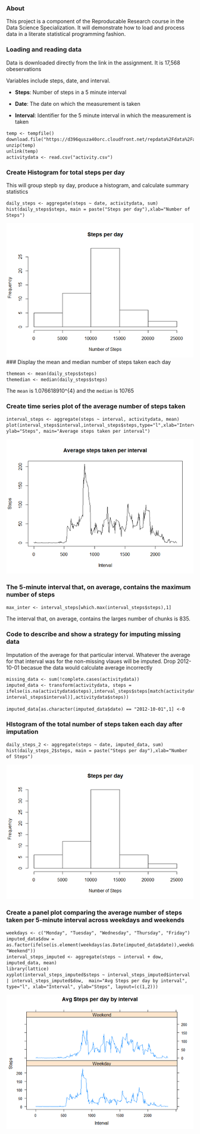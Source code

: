 ### About

This project is a component of the Reproducable Research course in the
Data Science Specialization. It will demonstrate how to load and process
data in a literate statistical programming fashion.

### Loading and reading data

Data is downloaded directly from the link in the assignment. It is
17,568 obeservations

Variables include steps, date, and interval.

-   **Steps**: Number of steps in a 5 minute interval

-   **Date**: The date on which the measurement is taken

-   **Interval**: Identifier for the 5 minute interval in which the
    measurement is taken

<!-- -->

    temp <- tempfile()
    download.file("https://d396qusza40orc.cloudfront.net/repdata%2Fdata%2Factivity.zip",temp)
    unzip(temp)
    unlink(temp)
    activitydata <- read.csv("activity.csv")

### Create Histogram for total steps per day

This will group stepb sy day, produce a histogram, and calculate summary
statistics

    daily_steps <- aggregate(steps ~ date, activitydata, sum)
    hist(daily_steps$steps, main = paste("Steps per day"),xlab="Number of Steps")

![](Assignment1_files/figure-markdown_strict/unnamed-chunk-2-1.png)
\#\#\# Display the mean and median number of steps taken each day

    themean <- mean(daily_steps$steps)
    themedian <- median(daily_steps$steps)

The `mean` is 1.076618910^{4} and the `median` is 10765

### Create time series plot of the average number of steps taken

    interval_steps <- aggregate(steps ~ interval, activitydata, mean)
    plot(interval_steps$interval,interval_steps$steps,type="l",xlab="Interval", ylab="Steps", main="Average steps taken per interval")

![](Assignment1_files/figure-markdown_strict/unnamed-chunk-4-1.png)

### The 5-minute interval that, on average, contains the maximum number of steps

    max_inter <- interval_steps[which.max(interval_steps$steps),1]

The interval that, on average, contains the larges number of chunks is
835.

### Code to describe and show a strategy for imputing missing data

Imputation of the average for that particular interval. Whatever the
average for that interval was for the non-missing vlaues will be
imputed. Drop 2012-10-01 becasue the data would calculate average
incorrectly

    missing_data <- sum(!complete.cases(activitydata))
    imputed_data <- transform(activitydata, steps = ifelse(is.na(activitydata$steps),interval_steps$steps[match(activitydata$interval,  interval_steps$interval)],activitydata$steps))

    imputed_data[as.character(imputed_data$date) == "2012-10-01",1] <-0

### HIstogram of the total number of steps taken each day after imputation

    daily_steps_2 <- aggregate(steps ~ date, imputed_data, sum)
    hist(daily_steps_2$steps, main = paste("Steps per day"),xlab="Number of Steps")

![](Assignment1_files/figure-markdown_strict/unnamed-chunk-7-1.png)

### Create a panel plot comparing the average number of steps taken per 5-minute interval across weekdays and weekends

    weekdays <- c("Monday", "Tuesday", "Wednesday", "Thursday", "Friday")
    imputed_data$dow = as.factor(ifelse(is.element(weekdays(as.Date(imputed_data$date)),weekdays),"Weekday", "Weekend"))
    interval_steps_imputed <- aggregate(steps ~ interval + dow, imputed_data, mean)
    library(lattice)
    xyplot(interval_steps_imputed$steps ~ interval_steps_imputed$interval | interval_steps_imputed$dow,  main="Avg Steps per day by interval", type="l", xlab="Interval", ylab="Steps", layout=(c(1,2)))

![](Assignment1_files/figure-markdown_strict/unnamed-chunk-8-1.png)
